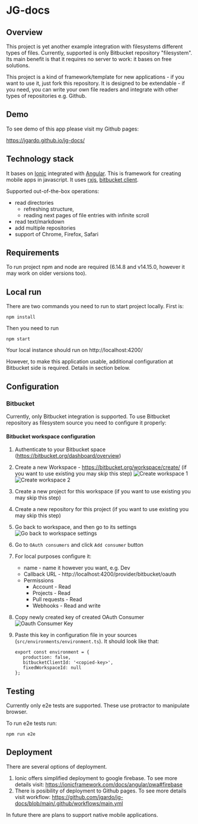 # JG-docs

## Overview
This project is yet another example integration with filesystems different types of files.
Currently, supported is only Bitbucket repository "filesystem".
Its main benefit is that it requires no server to work: it bases on free solutions.

This project is a kind of framework/template for new applications - if you want to use it, just fork this repository.
It is designed to be extendable - if you need, you can write your own file readers and integrate with other types of 
repositories e.g. Github.

## Demo

To see demo of this app please visit my Github pages:

https://jgardo.github.io/jg-docs/

## Technology stack

It bases on [Ionic](https://ionicframework.com/docs) integrated with 
[Angular](https://angular.io/). 
This is framework for creating mobile apps in javascript.
It uses [rxjs](https://rxjs-dev.firebaseapp.com/guide/overview), 
[bitbucket client](https://github.com/MunifTanjim/node-bitbucket).

Supported out-of-the-box operations:
- read directories
    - refreshing structure,
    - reading next pages of file entries with infinite scroll
- read text/markdown
- add multiple repositories
- support of Chrome, Firefox, Safari

## Requirements

To run project npm and node are required (6.14.8 and v14.15.0, however it may work on older versions too).

## Local run

There are two commands you need to run to start project locally. First is:

    npm install

Then you need to run

    npm start

Your local instance should run on http://localhost:4200/

However, to make this application usable, additional configuration at Bitbucket side is required.
Details in section below.

## Configuration
### Bitbucket

Currently, only Bitbucket integration is supported. To use Bitbucket repository as filesystem source you need to configure it properly:

#### Bitbucket workspace configuration

1. Authenticate to your Bitbucket space (https://bitbucket.org/dashboard/overview)
2. Create a new Workspace - https://bitbucket.org/workspace/create/ (if you want to use existing you may skip this step)
   ![Create workspace 1](images/addWorkspace1.png)
   ![Create workspace 2](images/addWorkspace2.png)
3. Create a new project for this workspace (if you want to use existing you may skip this step)
4. Create a new repository for this project (if you want to use existing you may skip this step)
5. Go back to workspace, and then go to its settings
   ![Go back to workspace settings](images/returnToWorkspace.png)
6. Go to `OAuth consumers` and click `Add consumer` button
7. For local purposes configure it:
    - name - name it however you want, e.g. Dev
    - Callback URL - http://localhost:4200/provider/bitbucket/oauth
    - Permissions
        - Account - Read
        - Projects - Read
        - Pull requests - Read
        - Webhooks -  Read and write
8. Copy newly created key of created OAuth Consumer
   ![Oauth Consumer Key](images/addConsumerResult.png)
9. Paste this key in configuration file in your sources (`src/environments/environment.ts`). 
   It should look like that:

       export const environment = {
          production: false,
          bitbucketClientId: '<copied-key>',
          fixedWorkspaceId: null
       };

## Testing

Currently only e2e tests are supported. These use protractor to manipulate browser.

To run e2e tests run:

    npm run e2e

## Deployment

There are several options of deployment.

1. Ionic offers simplified deployment to google firebase. To see more details visit:
   https://ionicframework.com/docs/angular/pwa#firebase
2. There is posibility of deployment to Github pages. To see more details visit workflow:
   https://github.com/jgardo/jg-docs/blob/main/.github/workflows/main.yml

In future there are plans to support native mobile applications.
